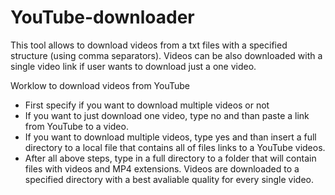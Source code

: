 # YouTube-downloader
This tool allows to download videos from a txt files with a specified structure (using comma separators). Videos can be also downloaded with a single video link if user wants to download just a one video.

Worklow to download videos from YouTube
- First specify if you want to download multiple videos or not
- If you want to just download one video, type no and than paste a link from YouTube to a video.
- If you want to download multiple videos, type yes and than insert a full directory to a local file that contains all of files links to a YouTube videos.
- After all above steps, type in a full directory to a folder that will contain files with videos and MP4 extensions.
Videos are downloaded to a specified directory with a best avaliable quality for every single video.
